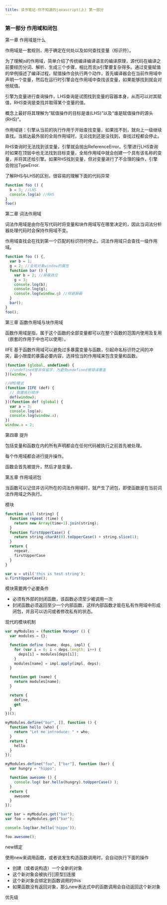 ```yaml
---
title: 读书笔记-你不知道的javascript(上) 第一部分
---
```


### 第一部分 作用域和闭包

第一章 作用域是什么

作用域是一套规则，用于确定在何处以及如何查找变量（标识符）。

为了理解js的作用域，简单介绍了传统编译编译语言的编译原理，源代码在编译之前要经历分词、解析、生成三个步骤，相比而言js引擎要复杂得多。通过变量赋值的举例描述了编译过程，赋值操作会执行两个动作，首先编译器会在当前作用域中声明一个变量，然后在运行时引擎会在作用域中查找该变量，如果能够找到就会对他赋值。

引擎为变量进行查询操作，LHS查询是试图找到变量的容器本身，从而可以对其赋值，RHS查询是查找并取得某个变量的值。

概念上最好将其理解为“赋值操作的目标是谁(LHS)”以及“谁是赋值操作的源头(RHS)”。

作用域链：引擎从当前的执行作用于开始查找变量，如果找不到，就向上一级继续查找。当抵达最外层的全局作用域时，无论找到还是没找到，查找过程都会停止。

RHS查询时无法找到该变量，引擎就会抛出ReferenceError。引擎进行LHS查询时如果在顶层中也无法找到目标变量，全局作用域中就会创建一个具有该名称的变量，并将其还给引擎。如果RHS找到变量，但对变量进行了不合理的操作，引擎会抛出TypeError.

了解RHS与LHS的区别，很容易的理解下面的代码异常

```javascript
function foo () {
  b = 3; //LHS 
  console.log(a) //RHS
}
foo()
```

第二章 词法作用域

词法作用域是由你在写代码时将变量和块作用域写在哪里决定的，因此当词法分析器处理代码时会保持作用域不变。

作用域查找会在找到第一个匹配的标识符时停止。词法作用域只会查找一级作用域。

```javascript
function foo () {,
  var b = 1;
  g = 2; //全局对象window的属性
  function bar () {
    var b = 2; //屏蔽效应
    g = 3;
    console.log(b);
    console.log(g);
    console.log(window.g) //规避屏蔽
  }
  bar();
}
foo();
```

第三章 函数作用域与块作用域

函数作用域是指，属于这个函数的全部变量都可以在整个函数的范围内使用及复用（嵌套的作用于中也可以使用）。

IIFE 基于函数作用域可以避免过多暴露变量与函数，引起命名标识符之间的冲突，最小限度的暴露必要内容，选择恰当的作用域来包含变量和函数。

```javascript
(function (global, undefined) {
  //undefined是非保留字，为避免undefined被错误覆盖
})(window, )

//UMD模式
(function IIFE (def) {
  // 倒置执行顺序
  def(window);
})(function def (global) {
  var a = 3;
  console.log(a);
  console.log(window.a);
})
window.a = 2;
```

第四章 提升

包括变量和函数在内的所有声明都会在任何代码被执行之前首先被处理。

每个作用域都会进行提升操作。

函数会首先被提升，然后才是变量。

第五章 作用域闭包

当函数可以记住并访问所在的词法作用域时，就产生了闭包，即使函数是在当前词法作用域之外执行。

模块

```javascript
function util (string) {
  function repeat (time) {
    return new Array(time+1).join(string);
  }
  function firstUpperCase() {
    return string.charAt(0).toUpperCase() + string.slice(1);
  }
  return {
    repeat,
    firstUpperCase
  }
}

var u = util('this is test string');
u.firstUpperCase();
```

模块需要两个必要条件

* 必须有外部的封闭函数，该函数必须至少被调用一次
* 封闭函数必须返回至少一个内部函数，这样内部函数才能在私有作用域中形成闭包，并且可以访问或者修改私有的状态。

现代的模块机制

```javascript
var myModules = (function Manager () {
  var modules = {};

  function define (name, deps, impl) {
    for (var i = 0; i < deps.length; i++) {
      deps[i] = modules[deps[i]];
    }
    modules[name] = impl.apply(impl, deps);
  }

  function get (name) {
    return modules[name];
  }

  return {
    define,
    get
  }
})();

myModules.define("bar", [], function () {
  function hello (who) {
    return "Let me introduce: " + who;
  }
  return {
    hello
  }
});

myModules.define("foo", ["bar"], function (bar) {
  var hungry = "hippo";

  function awesome () {
    console.log( bar.hello(hungry).toUpperCase() );
  }
  return {
    awesome
  }
});

var bar = myModules.get("bar");
var foo = myModules.get("bar");

console.log(bar.hello('hippo'));

foo.awesome();
```

new绑定

使用new来调用函数，或者说发生构造函数调用时，会自动执行下面的操作

+ 创建（或者说构造）一个全新的对象
+ 这个新对象会被执行[[原型]]连接
+ 这个新对象会绑定到函数调用的this
+ 如果函数没有返回对象，那么new表达式中的函数调用会自动返回这个新对象

优先级
